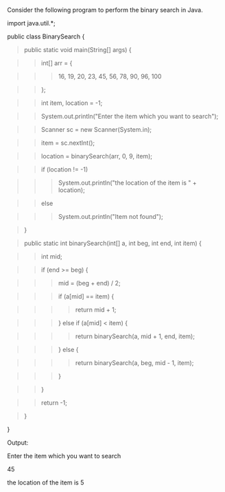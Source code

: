 Consider the following program to perform the binary search in Java.

import java.util.\*;

public class BinarySearch {

> public static void main(String\[\] args) {

> > int\[\] arr = {

> > > 16, 19, 20, 23, 45, 56, 78, 90, 96, 100

> > };

> > int item, location = -1;

> > System.out.println(\"Enter the item which you want to search\");

> > Scanner sc = new Scanner(System.in);

> > item = sc.nextInt();

> > location = binarySearch(arr, 0, 9, item);

> > if (location != -1)

> > > System.out.println(\"the location of the item is \" + location);

> > else

> > > System.out.println(\"Item not found\");

> }

> public static int binarySearch(int\[\] a, int beg, int end, int item)
> {

> > int mid;

> > if (end >= beg) {

> > > mid = (beg + end) / 2;

> > > if (a\[mid\] == item) {

> > > > return mid + 1;

> > > } else if (a\[mid\] \< item) {

> > > > return binarySearch(a, mid + 1, end, item);

> > > } else {

> > > > return binarySearch(a, beg, mid - 1, item);

> > > }

> > }

> > return -1;

> }

}

Output:

Enter the item which you want to search

45

the location of the item is 5